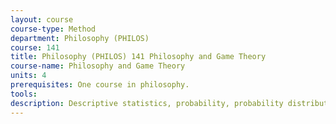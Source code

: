 ```yaml
---
layout: course 
course-type: Method
department: Philosophy (PHILOS)
course: 141
title: Philosophy (PHILOS) 141 Philosophy and Game Theory
course-name: Philosophy and Game Theory
units: 4
prerequisites: One course in philosophy.
tools: 
description: Descriptive statistics, probability, probability distributions, point and interval estimation, hypothesis testing, chi-square, correlation and regression with biomedical applications.
---
```

